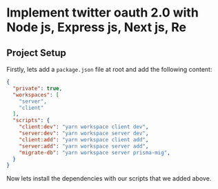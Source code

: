 # Implement twitter oauth 2.0 with Node js, Express js, Next js, Re

## Project Setup
Firstly, lets add a `package.json` file at root and add the following content:

```json
{
  "private": true,
  "workspaces": [
    "server",
    "client"
  ],
  "scripts": {
    "client:dev": "yarn workspace client dev",
    "server:dev": "yarn workspace server dev",
    "client:add": "yarn workspace client add",
    "server:add": "yarn workspace server add",
    "migrate-db": "yarn workspace server prisma-mig",
  }
}
```

Now lets install the dependencies with our scripts that we added above.

